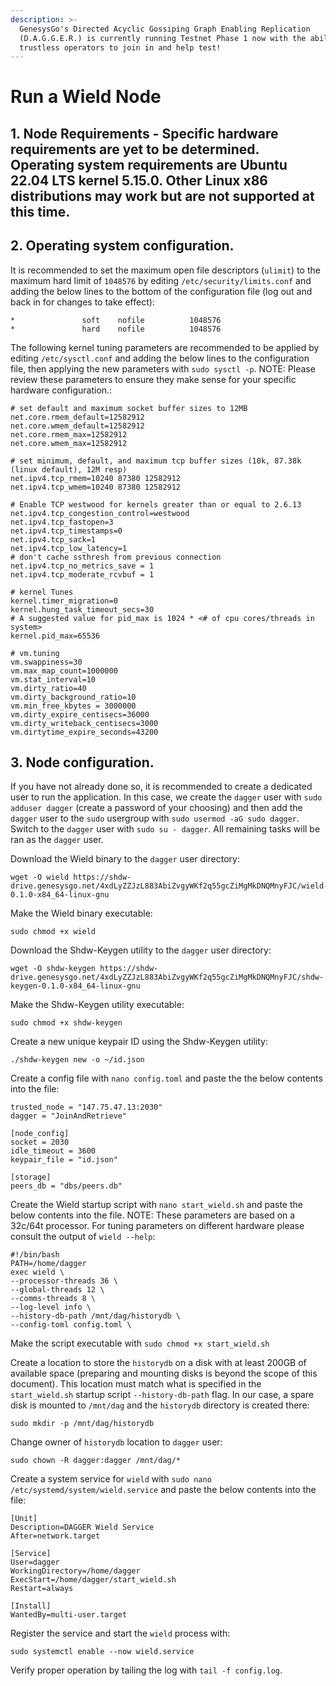 ```yaml
---
description: >-
  GenesysGo's Directed Acyclic Gossiping Graph Enabling Replication
  (D.A.G.G.E.R.) is currently running Testnet Phase 1 now with the ability for
  trustless operators to join in and help test!
---
```


# Run a Wield Node

## 1. Node Requirements - Specific hardware requirements are yet to be determined. Operating system requirements are Ubuntu 22.04 LTS kernel 5.15.0. Other Linux x86 distributions may work but are not supported at this time.

## 2. Operating system configuration.

It is recommended to set the maximum open file descriptors (`ulimit`) to the maximum hard limit of `1048576` by editing `/etc/security/limits.conf` and adding the below lines to the bottom of the configuration file (log out and back in for changes to take effect):

```
*               soft    nofile          1048576
*               hard    nofile          1048576
```

The following kernel tuning parameters are recommended to be applied by editing `/etc/sysctl.conf` and adding the below lines to the configuration file, then applying the new parameters with `sudo sysctl -p`. NOTE: Please review these parameters to ensure they make sense for your specific hardware configuration.:

```
# set default and maximum socket buffer sizes to 12MB
net.core.rmem_default=12582912
net.core.wmem_default=12582912
net.core.rmem_max=12582912
net.core.wmem_max=12582912

# set minimum, default, and maximum tcp buffer sizes (10k, 87.38k (linux default), 12M resp)
net.ipv4.tcp_rmem=10240 87380 12582912
net.ipv4.tcp_wmem=10240 87380 12582912

# Enable TCP westwood for kernels greater than or equal to 2.6.13
net.ipv4.tcp_congestion_control=westwood
net.ipv4.tcp_fastopen=3
net.ipv4.tcp_timestamps=0
net.ipv4.tcp_sack=1
net.ipv4.tcp_low_latency=1
# don't cache ssthresh from previous connection
net.ipv4.tcp_no_metrics_save = 1
net.ipv4.tcp_moderate_rcvbuf = 1

# kernel Tunes
kernel.timer_migration=0
kernel.hung_task_timeout_secs=30
# A suggested value for pid_max is 1024 * <# of cpu cores/threads in system>
kernel.pid_max=65536

# vm.tuning
vm.swappiness=30
vm.max_map_count=1000000
vm.stat_interval=10
vm.dirty_ratio=40
vm.dirty_background_ratio=10
vm.min_free_kbytes = 3000000
vm.dirty_expire_centisecs=36000
vm.dirty_writeback_centisecs=3000
vm.dirtytime_expire_seconds=43200
```

## 3. Node configuration.

If you have not already done so, it is recommended to create a dedicated user to run the application. In this case, we create the `dagger` user with `sudo adduser dagger` (create a password of your choosing) and then add the `dagger` user to the `sudo` usergroup with `sudo usermod -aG sudo dagger`. Switch to the `dagger` user with `sudo su - dagger`. All remaining tasks will be ran as the `dagger` user.

Download the Wield binary to the `dagger` user directory:

```
wget -O wield https://shdw-drive.genesysgo.net/4xdLyZZJzL883AbiZvgyWKf2q55gcZiMgMkDNQMnyFJC/wield-0.1.0-x84_64-linux-gnu
```

Make the Wield binary executable:

```
sudo chmod +x wield
```

Download the Shdw-Keygen utility to the `dagger` user directory:

```
wget -O shdw-keygen https://shdw-drive.genesysgo.net/4xdLyZZJzL883AbiZvgyWKf2q55gcZiMgMkDNQMnyFJC/shdw-keygen-0.1.0-x84_64-linux-gnu
```

Make the Shdw-Keygen utility executable:

```
sudo chmod +x shdw-keygen
```

Create a new unique keypair ID using the Shdw-Keygen utility:

```
./shdw-keygen new -o ~/id.json
```

Create a config file with `nano config.toml` and paste the the below contents into the file:

```
trusted_node = "147.75.47.13:2030"
dagger = "JoinAndRetrieve"

[node_config]
socket = 2030
idle_timeout = 3600
keypair_file = "id.json"

[storage]
peers_db = "dbs/peers.db"
```

Create the Wield startup script with `nano start_wield.sh` and paste the below contents into the file. NOTE: These parameters are based on a 32c/64t processor. For tuning parameters on different hardware please consult the output of `wield --help`:

```
#!/bin/bash
PATH=/home/dagger
exec wield \
--processor-threads 36 \
--global-threads 12 \
--comms-threads 8 \
--log-level info \
--history-db-path /mnt/dag/historydb \
--config-toml config.toml \
```

Make the script executable with `sudo chmod +x start_wield.sh`

Create a location to store the `historydb` on a disk with at least 200GB of available space (preparing and mounting disks is beyond the scope of this document). This location must match what is specified in the `start_wield.sh` startup script `--history-db-path` flag. In our case, a spare disk is mounted to `/mnt/dag` and the `historydb` directory is created there:

```
sudo mkdir -p /mnt/dag/historydb
```

Change owner of `historydb` location to `dagger` user:

```
sudo chown -R dagger:dagger /mnt/dag/*
```

Create a system service for `wield` with `sudo nano /etc/systemd/system/wield.service` and paste the below contents into the file:

```
[Unit]
Description=DAGGER Wield Service
After=network.target

[Service]
User=dagger
WorkingDirectory=/home/dagger
ExecStart=/home/dagger/start_wield.sh
Restart=always

[Install]
WantedBy=multi-user.target
```

Register the service and start the `wield` process with:

```
sudo systemctl enable --now wield.service
```
Verify proper operation by tailing the log with `tail -f config.log`.
